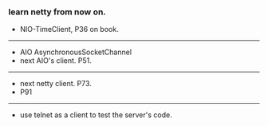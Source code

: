 ### learn netty from now on.

- NIO-TimeClient, P36 on book.

---

- AIO AsynchronousSocketChannel
- next AIO's client. P51.

---

- next netty client. P73.
- P91
---

- use telnet as a client to test the server's code.